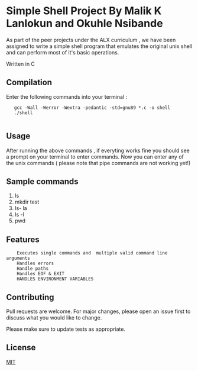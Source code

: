 # Simple Shell Project By Malik K Lanlokun and Okuhle Nsibande

As part of the peer projects under the ALX curriculum , we have been assigned to write a simple shell program that emulates the original unix shell and can perform most of it's basic operations. 

Written in C

##  Compilation

Enter the following commands into your terminal : 

 ```
    gcc -Wall -Werror -Wextra -pedantic -std=gnu89 *.c -o shell 
    ./shell
    
 ```


## Usage

 After running the above commands , if everyting works fine you should see a prompt on your terminal to enter commands.
 Now you can enter any of the unix commands ( please note that pipe commands are not working yet!)

## Sample commands

1. ls
2. mkdir test
3. ls- la
4. ls -l 
5. pwd


## Features 

        Executes single commands and  multiple valid command line arguments
        Handles errors 
        Handle paths
        Handles EOF & EXIT 
        HANDLES ENVIRONMENT VARIABLES
        

## Contributing

Pull requests are welcome. For major changes, please open an issue first
to discuss what you would like to change.

Please make sure to update tests as appropriate.

## License

[MIT](https://choosealicense.com/licenses/mit/)
